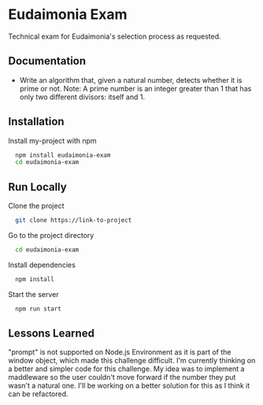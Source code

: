 
# Eudaimonia Exam

Technical exam for Eudaimonia's selection process as requested.




## Documentation

- Write an algorithm that, given a natural number, detects whether it is prime or not. Note: A prime number is an integer greater than 1 that has only two different divisors: itself and 1.

  
## Installation

Install my-project with npm

```bash
  npm install eudaimonia-exam
  cd eudaimonia-exam
```
    
## Run Locally

Clone the project

```bash
  git clone https://link-to-project
```

Go to the project directory

```bash
  cd eudaimonia-exam
```

Install dependencies

```bash
  npm install
```

Start the server

```bash
  npm run start
```

  
## Lessons Learned

"prompt" is not supported on Node.js Environment as it is part of the window object, which made this challenge difficult. I'm currently thinking on a better and simpler code for this challenge. My idea was to implement a maddleware so the user couldn't move forward if the number they put wasn't a natural one. I'll be working on a better solution for this as I think it can be refactored.

  
